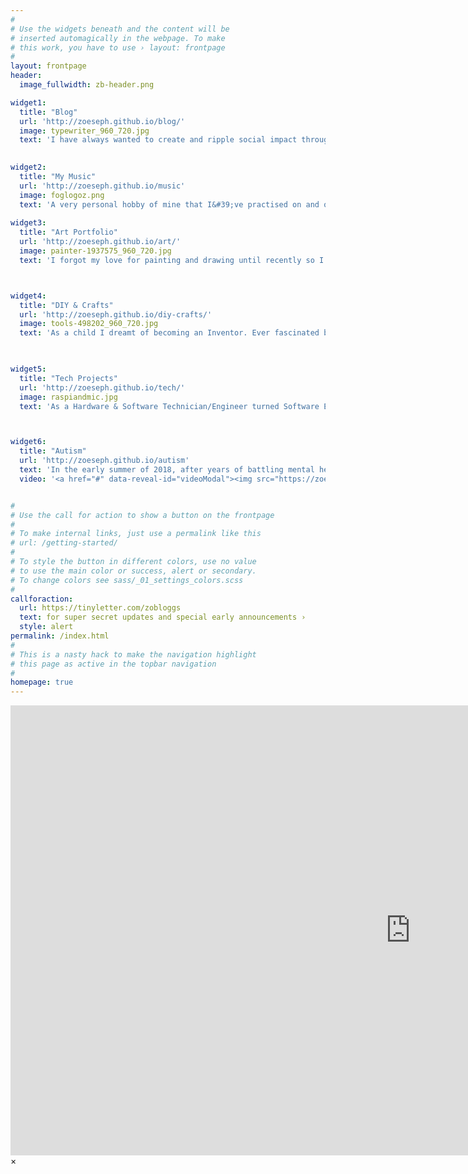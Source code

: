 ```yaml
---
#
# Use the widgets beneath and the content will be
# inserted automagically in the webpage. To make
# this work, you have to use › layout: frontpage
#
layout: frontpage
header:
  image_fullwidth: zb-header.png

widget1:
  title: "Blog"
  url: 'http://zoeseph.github.io/blog/'
  image: typewriter_960_720.jpg
  text: 'I have always wanted to create and ripple social impact through my work, and always thought that a good platform to share my thoughts and ideas, would be starting off with a website. After many <em>many</em> years of saying I would but not doing anything (thanks Executive Dysfunctioning due to undiagnosed ASD) may I please happily & excitedly present to all of my lovely site <br/>visitors; Zo Blogg&#39;s Blog.'

    
widget2:
  title: "My Music"
  url: 'http://zoeseph.github.io/music'
  image: foglogoz.png
  text: 'A very personal hobby of mine that I&#39;ve practised on and off for well over a decade is Music Production. <br/>Attempting everything from song writing, composing, vocals and instruments; I&#39;ve only recently starting releasing my work publicly, under my other pseudonym <em>Zoeseph</em>.'
  
widget3:
  title: "Art Portfolio"
  url: 'http://zoeseph.github.io/art/'
  image: painter-1937575_960_720.jpg
  text: 'I forgot my love for painting and drawing until recently so I am finally spending time on creating again. Various art styles I enjoy consuming include; woodcut style illustration drawings, impressionism and post impressionism, clever use of negative space and contrasting vibrant colours and textures. I also enjoy various tattoo styles including traditional japanese, stippled fine art, and various takes neo-traditional portraits and animals.'



widget4:
  title: "DIY & Crafts"
  url: 'http://zoeseph.github.io/diy-crafts/'
  image: tools-498202_960_720.jpg
  text: 'As a child I dreamt of becoming an Inventor. Ever fascinated by non-electrical tools & appliances, and the engineering behind such staple items, like the hand crank sewing machines, which still stand the test of time over 100 years later, rigid heddle loom weaves, and the general intricacies of gear-train driven devices. To this day, my imagination is still wild that I&#39;m constantly creating or drawing contraptions that don&#39;t exist but should, and either aid daily life, or make it more practical in some way. I was overwhelmed with joy when coming across the term “maker”...'


  
widget5:
  title: "Tech Projects"
  url: 'http://zoeseph.github.io/tech/'
  image: raspiandmic.jpg
  text: 'As a Hardware & Software Technician/Engineer turned Software Engineer, who then specialised in Data Analysis, I then altogether left the IT industry to focus on self discovery and to better serve the creativity I was so desperately seeking and <em>needed</em> within my roles and work, but couldn’t find. <br>I’ve always wanted to create Social Impact through my work, so, as a start, have recently started to explore more artistic ventures through games programming.'



widget6:
  title: "Autism"
  url: 'http://zoeseph.github.io/autism'
  text: 'In the early summer of 2018, after years of battling mental health issues, and the ripple of problems they can create and affect; I was diagnosed with ASD (Autism) at 25 years old. <br/>This is a safe space I have created in order to share the journey of the last year, and how it has changed my perspective on many aspects of life, my attitude, all the up&#39;s and down&#39;s in between, but ultimately how I am trying to manage my life, and move forward with a positive mindset. '
  video: '<a href="#" data-reveal-id="videoModal"><img src="https://zoeseph.github.io/images/brainy.png" width="302" height="182" alt=""/></a>'


#
# Use the call for action to show a button on the frontpage
#
# To make internal links, just use a permalink like this
# url: /getting-started/
#
# To style the button in different colors, use no value
# to use the main color or success, alert or secondary.
# To change colors see sass/_01_settings_colors.scss
#
callforaction:
  url: https://tinyletter.com/zobloggs
  text: for super secret updates and special early announcements ›
  style: alert
permalink: /index.html
#
# This is a nasty hack to make the navigation highlight
# this page as active in the topbar navigation
#
homepage: true
---
```


<div id="videoModal" class="reveal-modal large" data-reveal="">
  <div class="flex-video widescreen vimeo" style="display: block;">
    <iframe width="1280" height="720" src="https://www.youtube.com/embed/3b5zCFSmVvU" frameborder="0" allowfullscreen></iframe>
  </div>
  <a class="close-reveal-modal">&#215;</a>
</div>
